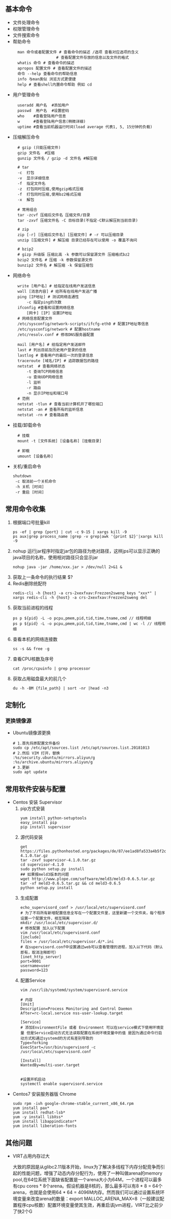 ## 基本命令

* 文件处理命令
* 权限管理命令
* 文件搜索命令
* 帮助命令
  ```shell
    man 命令或者配置文件 # 查看命令的描述 /选项 查看对应选项的含义
                     # 查看配置文件存放的信息以及文件的格式
    whatis 命令 # 查看命令的描述
    apropos 配置文件 # 查看配置文件的描述
    命令 --help 查看命令的帮助信息
    info 与man类似 浏览方式更便捷
    help # 查看shell内置命令帮助 例如 cd
  ```
* 用户管理命令
  ```shell
    useradd 用户名  #添加用户
    passwd  用户名  #设置密码
    who    #查看登陆用户信息
    w      #查看登陆用户信息(稍微详细)
    uptime #查看当前机器运行时间(load average 代表1, 5, 15分钟的负载)

  ```
* 压缩解压命令
  ```shell
    # gzip (只能压缩文件)
    gzip 文件名  #压缩
    gunzip 文件名 / gzip -d 文件名 #解压缩

    # tar
    -c  打包
    -v  显示详细信息
    -f  指定文件名
    -z  打包同时压缩,使用gzip格式压缩
    -f  打包同时压缩,使用bz2格式压缩
    -x  解包

    # 常用组合 
    tar -zcvf 压缩后文件名 压缩文件/目录
    tar -zxvf 压缩文件名 -C 目标目录(不指定-C默认解压到当前目录)

    # zip
    zip [-r] [压缩后文件名] [压缩文件] # -r 可以压缩目录
    unzip [压缩文件] # 解压缩 目录已经存在可以使用 -o 覆盖不询问

    # bzip2
    # gizp 升级版 压缩比高 -k 参数可以保留源文件 压缩格式bz2
    bzip2 文件名 # 压缩 -k 参数保留源文件
    bunzip2 文件名 # 解压缩 -k 保留压缩包
  ```
* 网络命令
  ```shell
    write [用户名] # 给指定在线用户发送信息
    wall [消息内容] # 给所有在线用户发送广播
    ping [IP地址] # 测试网络连通性
        -c 指定ping的次数
    ifconfig #查看和设置网络信息
        [网卡] [IP] 设置IP地址
    # 网络信息配置文件
    /etc/sysconfig/network-scripts/ifcfg-eth0 # 配置IP地址等信息
    /etc/sysconfig/network # 配置hostname
    /etc/resolv.conf # 修改DNS服务器配置

    mail [用户名] # 给指定用户发送邮件
    last # 列出目前及历史用户登录的信息
    lastlog # 查看用户的最后一次的登录信息
    traceroute [域名/IP] # 追踪数据包的路径
    netstat  # 查看网络状态
        -t 查询TCP网络信息
        -u 查询UDP网络信息
        -l 监听
        -r 路由
        -n 显示IP地址和端口号
    # 范例
    netstat -tlun # 查看当前计算机开了哪些端口
    netstat -an # 查看所有的监听信息
    netstat -rn # 查看路由表
  ```
* 挂载/卸载命令
  ```shell
    # 挂载
    mount -t [文件系统] [设备名称] [挂载目录]

    # 卸载
    umount [设备名称]
  ```
* 关机/重启命令
  ```shell
  shutdown 
   -c 取消前一个关机命令
   -h 关机 [时间]
   -r 重启 [时间]
  ```

## 常用命令收集
1. 根据端口号批量kill
   ```shell
   ps -ef | grep {port} | cut -c 9-15 | xargs kill -9
   ps aux|grep process_name |grep -v grep|awk '{print $2}'|xargs kill -9 
   ```
2. nohup 运行jar程序时指定jar包的路径为绝对路径，这样jps可以显示正确的java项目的名称，使用相对路径只会显示jar
   ```shell
   nohup java -jar /home/xxx.jar > /dev/null 2>&1 &
   ```
3. 获取上一条命令的执行结果 $?
4. Redis删除统配符
   ```shell
   redis-cli -h {host} -a crs-2xexfxav:Frezzen2sweng keys "xxx*" | xargs redis-cli -h {host} -a crs-2xexfxav:Frezzen2sweng del
   ```
5. 获取当前进程的线程
   ```shell
   ps p ${pid} -L -o pcpu,pmem,pid,tid,time,tname,cmd // 线程明细
   ps p ${pid} -L -o pcpu,pmem,pid,tid,time,tname,cmd | wc -l // 线程明细
   ```
6. 查看本机的网络连接数
   ```shell
   ss -s && free -g
   ```
7. 查看CPU核数及序号
   ```shell
   cat /proc/cpuinfo | grep processor
   ```
8. 获取占用磁盘最大的前几个
   ```shell
   du -h -BM {file_path} | sort -nr |head -n3
   ```

## 定制化
### 更换镜像源
* Ubuntu镜像源更换
  ```shell
  # 1.首先将原配置文件备份
  sudo cp /etc/apt/sources.list /etc/apt/sources.list.20181013
  # 2.然后 VIM 打开，替换
  :%s/security.ubuntu/mirrors.aliyun/g
  :%s/archive.ubuntu/mirrors.aliyun/g
  # 3.更新
  sudo apt update
  ```

## 常用软件安装与配置

* Centos 安装 Supervisor
  1. pip方式安装
      ```shell
      yum install python-setuptools
      easy_install pip
      pip install supervisor
      ```
  2. 源代码安装
      ```shell
      get https://files.pythonhosted.org/packages/de/87/ee1ad8fa533a4b5f2c7623f4a2b585d3c1947af7bed8e65bc7772274320e/supervisor-4.1.0.tar.gz
      tar -zxvf supervisor-4.1.0.tar.gz
      cd supervisor-4.1.0
      sudo python setup.py install
      ## 如果报meld3版本的问题
      wget http://www.plope.com/software/meld3/meld3-0.6.5.tar.gz
      tar -xf meld3-0.6.5.tar.gz && cd meld3-0.6.5
      python setup.py install
      ```
  3. 生成配置
      ```shell
      echo_supervisord_conf > /usr/local/etc/supervisord.conf
      # 为了不将所有新增配置信息全写在一个配置文件里，这里新建一个文件夹，每个程序设置一个配置文件，相互隔离
      mkdir /usr/local/etc/supervisor.d/
      # 修改配置 加入以下配置
      vim /usr/local/etc/supervisord.conf
      [include]
      files = /usr/local/etc/supervisor.d/*.ini
      # 在supervisord.conf中设置通过web可以查看管理的进程，加入以下代码（默认即有，取消注释即可）    
      [inet_http_server] 
      port=9001
      username=user      
      password=123
      ```
  4. 配置Service
      ```shell
      vim /usr/lib/systemd/system/supervisord.service

      # 内容
      [Unit]
      Description=Process Monitoring and Control Daemon
      After=rc-local.service nss-user-lookup.target

      [Service]
      # 添加EnvironmentFile 或者 Environment 可以在service模式下使用环境变量 但是Service启动方式无法读取配置在系统环境变量中的值 是因为通过命令行启动方式和通过systemd的方式有差别导致的
      Type=forking
      ExecStart=/usr/bin/supervisord -c /usr/local/etc/supervisord.conf

      [Install]
      WantedBy=multi-user.target


      #设置开机启动
      systemctl enable supervisord.service
      ```
* Centos7 安装服务器版 Chrome
  ```shell
  sudo rpm -ivh google-chrome-stable_current_x86_64.rpm
  yum install pax*
  yum install redhat-lsb*
  yum -y install libXss*
  yum install libappindicator*
  yum install liberation-fonts
  ```

## 其他问题
* VIRT占用内存过大
  
  大致的原因是从glibc2.11版本开始，linux为了解决多线程下内存分配竞争而引起的性能问题，增强了动态内存分配行为，使用了一种叫做arena的memory pool,在64位系统下面缺省配置是一个arena大小为64M，一个进程可以最多有cpu cores * 8个arena。假设机器是8核的，那么最多可以有8 * 8 = 64个arena，也就是会使用64 * 64 = 4096M内存。然而我们可以通过设置系统环境变量来改变arena的数量：export MALLOC_ARENA_MAX=8（一般建议配置程序cpu核数）配置环境变量使其生效，再重启该jvm进程，VIRT比之前少了快2个G